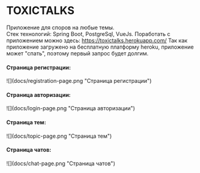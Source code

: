 # TOXICTALKS
Приложение для споров на любые темы.
<br>
Стек технологий: Spring Boot, PostgreSql, VueJs.
Поработать с приложением можно здесь: https://toxictalks.herokuapp.com/ 
Так как приложение загружено на бесплатную платформу heroku, приложение может "спать", поэтому первый запрос будет долгим.
<br>
<h4>Страница регистрации:</h4>
![](docs/registration-page.png "Страница регистрации")
<h4>Страница авторизации:</h4>
![](docs/login-page.png "Страница авторизации")
<h4>Страница тем:</h4>
![](docs/topic-page.png "Страница тем")
<h4>Страница чатов:</h4>
![](docs/chat-page.png "Страница чатов")
